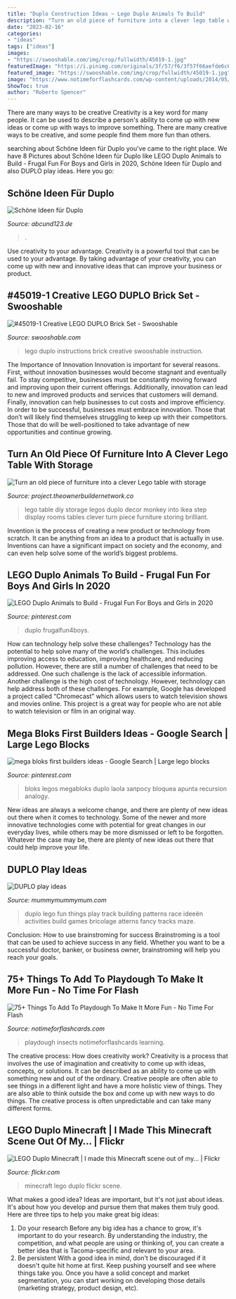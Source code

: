 ```yaml
---
title: "Duplo Construction Ideas ~ Lego Duplo Animals To Build"
description: "Turn an old piece of furniture into a clever lego table with storage"
date: "2023-02-16"
categories:
- "ideas"
tags: ["ideas"]
images:
- "https://swooshable.com/img/crop/fullwidth/45019-1.jpg"
featuredImage: "https://i.pinimg.com/originals/3f/57/f6/3f57f66aefde6c61f0ea8c8c40a40e6c.jpg"
featured_image: "https://swooshable.com/img/crop/fullwidth/45019-1.jpg"
image: "https://www.notimeforflashcards.com/wp-content/uploads/2014/05/playdough-bug-fossils.jpg"
ShowToc: true
author: "Roberto Spencer"
---
```



There are many ways to be creative
Creativity is a key word for many people. It can be used to describe a person's ability to come up with new ideas or come up with ways to improve something. There are many creative ways to be creative, and some people find them more fun than others.

	

		
searching about Schöne Ideen für Duplo you've came to the right place. We have 8 Pictures about Schöne Ideen für Duplo like LEGO Duplo Animals to Build - Frugal Fun For Boys and Girls in 2020, Schöne Ideen für Duplo and also DUPLO play ideas. Here you go:
		
    
## Schöne Ideen Für Duplo

<img loading=lazy src="http://www.abcund123.de/wp-content/uploads/2016/03/duplo.jpg" onerror="this.onerror=null;this.src='https://tse2.mm.bing.net/th?id=OIP.7EoczDyudvIn3tjQKm3sbQHaK3&amp;pid=15.1';" alt="Schöne Ideen für Duplo">

_Source: abcund123.de_

>. 

	

Use creativity to your advantage.
Creativity is a powerful tool that can be used to your advantage. By taking advantage of your creativity, you can come up with new and innovative ideas that can improve your business or product.

    
## #45019-1 Creative LEGO DUPLO Brick Set - Swooshable

<img loading=lazy src="https://swooshable.com/img/crop/fullwidth/45019-1.jpg" onerror="this.onerror=null;this.src='https://tse4.mm.bing.net/th?id=OIP.r-7YVaP-KFiNQtjWSJ1ycQHaFn&amp;pid=15.1';" alt="#45019-1 Creative LEGO DUPLO Brick Set - Swooshable">

_Source: swooshable.com_

>lego duplo instructions brick creative swooshable instruction. 

	

The Importance of Innovation
Innovation is important for several reasons. First, without innovation businesses would become stagnant and eventually fail. To stay competitive, businesses must be constantly moving forward and improving upon their current offerings. Additionally, innovation can lead to new and improved products and services that customers will demand. Finally, innovation can help businesses to cut costs and improve efficiency.
In order to be successful, businesses must embrace innovation. Those that don’t will likely find themselves struggling to keep up with their competitors. Those that do will be well-positioned to take advantage of new opportunities and continue growing.

    
## Turn An Old Piece Of Furniture Into A Clever Lego Table With Storage

<img loading=lazy src="https://project.theownerbuildernetwork.co/files/2017/02/DIY-Lego-Table-Ideas-12.jpg" onerror="this.onerror=null;this.src='https://tse3.mm.bing.net/th?id=OIP.yRevzlSjPqNiM28n6Pnb5QHaJ3&amp;pid=15.1';" alt="Turn an old piece of furniture into a clever Lego table with storage">

_Source: project.theownerbuildernetwork.co_

>lego table diy storage legos duplo decor monkey into ikea step display rooms tables clever turn piece furniture storing brilliant. 

	

Invention is the process of creating a new product or technology from scratch. It can be anything from an idea to a product that is actually in use. Inventions can have a significant impact on society and the economy, and can even help solve some of the world’s biggest problems.

    
## LEGO Duplo Animals To Build - Frugal Fun For Boys And Girls In 2020

<img loading=lazy src="https://i.pinimg.com/originals/3f/57/f6/3f57f66aefde6c61f0ea8c8c40a40e6c.jpg" onerror="this.onerror=null;this.src='https://tse1.mm.bing.net/th?id=OIP.ep1p-v6IXYkA_wW3WhsasgHaLH&amp;pid=15.1';" alt="LEGO Duplo Animals to Build - Frugal Fun For Boys and Girls in 2020">

_Source: pinterest.com_

>duplo frugalfun4boys. 

	

How can technology help solve these challenges?
Technology has the potential to help solve many of the world’s challenges. This includes improving access to education, improving healthcare, and reducing pollution. However, there are still a number of challenges that need to be addressed. One such challenge is the lack of accessible information. Another challenge is the high cost of technology. However, technology can help address both of these challenges. For example, Google has developed a project called “Chromecast” which allows users to watch television shows and movies online. This project is a great way for people who are not able to watch television or film in an original way.

    
## Mega Bloks First Builders Ideas - Google Search | Large Lego Blocks

<img loading=lazy src="https://i.pinimg.com/736x/05/b2/18/05b2182d5e361190b2d28be8cc2f05d5--lego-ideas-play-ideas.jpg" onerror="this.onerror=null;this.src='https://tse2.mm.bing.net/th?id=OIP.5TWa1fM7wpA6BkfOS3J13AAAAA&amp;pid=15.1';" alt="mega bloks first builders ideas - Google Search | Large lego blocks">

_Source: pinterest.com_

>bloks legos megabloks duplo laola запросу bloquea apunta recursion analogy. 

	

New ideas are always a welcome change, and there are plenty of new ideas out there when it comes to technology. Some of the newer and more innovative technologies come with potential for great changes in our everyday lives, while others may be more dismissed or left to be forgotten. Whatever the case may be, there are plenty of new ideas out there that could help improve your life.

    
## DUPLO Play Ideas

<img loading=lazy src="http://www.mummymummymum.com/wp-content/uploads/2012/07/DSC_5020-861x1024.jpg" onerror="this.onerror=null;this.src='https://tse3.mm.bing.net/th?id=OIP.UaT0P1OKwHXxRJnMYjrrJgHaIz&amp;pid=15.1';" alt="DUPLO play ideas">

_Source: mummymummymum.com_

>duplo lego fun things play track building patterns race ideeën activities build games bricolage atterns fancy tracks maze. 

	

Conclusion: How to use brainstroming for success
Brainstroming is a tool that can be used to achieve success in any field. Whether you want to be a successful doctor, banker, or business owner, brainstroming will help you reach your goals.

    
## 75+ Things To Add To Playdough To Make It More Fun - No Time For Flash

<img loading=lazy src="https://www.notimeforflashcards.com/wp-content/uploads/2014/05/playdough-bug-fossils.jpg" onerror="this.onerror=null;this.src='https://tse1.mm.bing.net/th?id=OIP.4WIV8EK779QxQkTQTP3PeQAAAA&amp;pid=15.1';" alt="75+ Things To Add To Playdough To Make It More Fun - No Time For Flash">

_Source: notimeforflashcards.com_

>playdough insects notimeforflashcards learning. 

	

The creative process: How does creativity work?
Creativity is a process that involves the use of imagination and creativity to come up with ideas, concepts, or solutions. It can be described as an ability to come up with something new and out of the ordinary. Creative people are often able to see things in a different light and have a more holistic view of things. They are also able to think outside the box and come up with new ways to do things. The creative process is often unpredictable and can take many different forms.

    
## LEGO Duplo Minecraft | I Made This Minecraft Scene Out Of My… | Flickr

<img loading=lazy src="https://c2.staticflickr.com/8/7166/6741280189_c455b6fd49_b.jpg" onerror="this.onerror=null;this.src='https://tse4.mm.bing.net/th?id=OIP.NJNy0g3DF7eJs0F6lQ-tuwHaHB&amp;pid=15.1';" alt="LEGO Duplo Minecraft | I made this Minecraft scene out of my… | Flickr">

_Source: flickr.com_

>minecraft lego duplo flickr scene. 

	

What makes a good idea?
Ideas are important, but it's not just about ideas. It's about how you develop and pursue them that makes them truly good. Here are three tips to help you make great big ideas:
1. Do your research 
Before any big idea has a chance to grow, it's important to do your research. By understanding the industry, the competition, and what people are using or thinking of, you can create a better idea that is Tacoma-specific and relevant to your area. 
2. Be persistent 
With a good idea in mind, don't be discouraged if it doesn't quite hit home at first. Keep pushing yourself and see where things take you. Once you have a solid concept and market segmentation, you can start working on developing those details (marketing strategy, product design, etc). 

